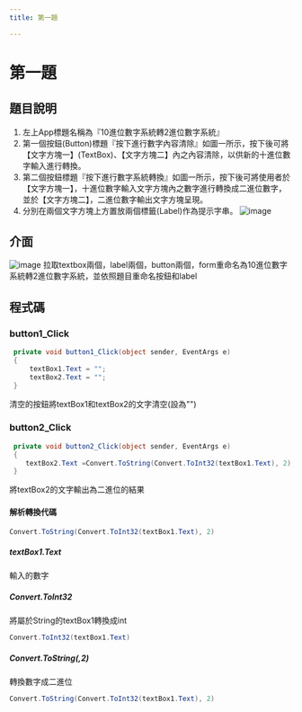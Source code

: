 ```yaml
---
title: 第一題

---
```


# 第一題

## 題目說明
1. 左上App標題名稱為『10進位數字系統轉2進位數字系統』
2. 第一個按鈕(Button)標題『按下進行數字內容清除』如圖一所示，按下後可將【文字方塊一】(TextBox)、【文字方塊二】內之內容清除，以供新的十進位數字輸入進行轉換。
3. 第二個按鈕標題『按下進行數字系統轉換』如圖一所示，按下後可將使用者於【文字方塊一】，十進位數字輸入文字方塊內之數字進行轉換成二進位數字，並於【文字方塊二】，二進位數字輸出文字方塊呈現。
4. 分別在兩個文字方塊上方置放兩個標籤(Label)作為提示字串。
![image](https://hackmd.io/_uploads/BybLDMbTkx.png)
## 介面
![image](https://hackmd.io/_uploads/BJ_PvMZ6ye.png)
拉取textbox兩個，label兩個，button兩個，form重命名為10進位數字系統轉2進位數字系統，並依照題目重命名按鈕和label
## 程式碼
### button1_Click
```csharp
 private void button1_Click(object sender, EventArgs e)
 {
     textBox1.Text = "";
     textBox2.Text = "";
 }
```
清空的按鈕將textBox1和textBox2的文字清空(設為"")
### button2_Click
```csharp
 private void button2_Click(object sender, EventArgs e)
 {
    textBox2.Text =Convert.ToString(Convert.ToInt32(textBox1.Text), 2);
 }
```
將textBox2的文字輸出為二進位的結果
#### 解析轉換代碼
```csharp
Convert.ToString(Convert.ToInt32(textBox1.Text), 2)
```
##### textBox1.Text
輸入的數字
##### Convert.ToInt32
將屬於String的textBox1轉換成int
```csharp
Convert.ToInt32(textBox1.Text)
```
##### Convert.ToString(,2)
轉換數字成二進位
```csharp
Convert.ToString(Convert.ToInt32(textBox1.Text), 2)
```
